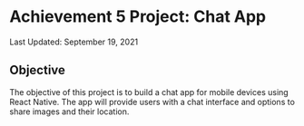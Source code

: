 # Achievement 5 Project: Chat App
Last Updated: September 19, 2021

## Objective
The objective of this project is to build a chat app for mobile devices using React Native. The app will provide users with a chat interface and options to share images and their location.
 
